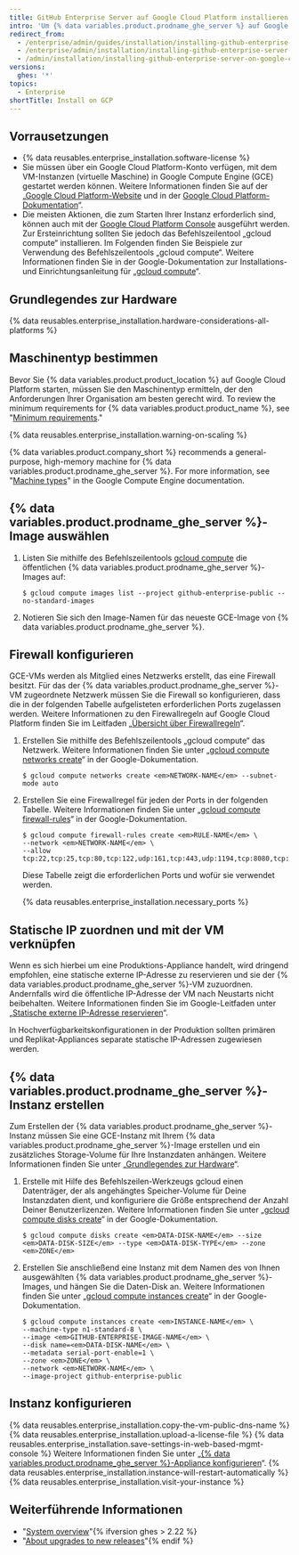 ```yaml
---
title: GitHub Enterprise Server auf Google Cloud Platform installieren
intro: 'Um {% data variables.product.prodname_ghe_server %} auf Google Cloud Platform zu installieren, müssen Sie es auf einem unterstützten Maschinentyp bereitstellen und eine persistente Standard-Disk oder ein persistentes SSD verwenden.'
redirect_from:
  - /enterprise/admin/guides/installation/installing-github-enterprise-on-google-cloud-platform/
  - /enterprise/admin/installation/installing-github-enterprise-server-on-google-cloud-platform
  - /admin/installation/installing-github-enterprise-server-on-google-cloud-platform
versions:
  ghes: '*'
topics:
  - Enterprise
shortTitle: Install on GCP
---
```


## Vorrausetzungen

- {% data reusables.enterprise_installation.software-license %}
- Sie müssen über ein Google Cloud Platform-Konto verfügen, mit dem VM-Instanzen (virtuelle Maschine) in Google Compute Engine (GCE) gestartet werden können. Weitere Informationen finden Sie auf der „[Google Cloud Platform-Website](https://cloud.google.com/) und in der [Google Cloud Platform-Dokumentation](https://cloud.google.com/docs/)“.
- Die meisten Aktionen, die zum Starten Ihrer Instanz erforderlich sind, können auch mit der [Google Cloud Platform Console](https://cloud.google.com/compute/docs/console) ausgeführt werden. Zur Ersteinrichtung sollten Sie jedoch das Befehlszeilentool „gcloud compute“ installieren. Im Folgenden finden Sie Beispiele zur Verwendung des Befehlszeilentools „gcloud compute“. Weitere Informationen finden Sie in der Google-Dokumentation zur Installations- und Einrichtungsanleitung für „[gcloud compute](https://cloud.google.com/compute/docs/gcloud-compute/)“.

## Grundlegendes zur Hardware

{% data reusables.enterprise_installation.hardware-considerations-all-platforms %}

## Maschinentyp bestimmen

Bevor Sie {% data variables.product.product_location %} auf Google Cloud Platform starten, müssen Sie den Maschinentyp ermitteln, der den Anforderungen Ihrer Organisation am besten gerecht wird. To review the minimum requirements for {% data variables.product.product_name %}, see "[Minimum requirements](#minimum-requirements)."

{% data reusables.enterprise_installation.warning-on-scaling %}

{% data variables.product.company_short %} recommends a general-purpose, high-memory machine for {% data variables.product.prodname_ghe_server %}. For more information, see "[Machine types](https://cloud.google.com/compute/docs/machine-types#n2_high-memory_machine_types)" in the Google Compute Engine documentation.

## {% data variables.product.prodname_ghe_server %}-Image auswählen

1. Listen Sie mithilfe des Befehlszeilentools [gcloud compute](https://cloud.google.com/compute/docs/gcloud-compute/) die öffentlichen {% data variables.product.prodname_ghe_server %}-Images auf:
   ```shell
   $ gcloud compute images list --project github-enterprise-public --no-standard-images
   ```

2. Notieren Sie sich den Image-Namen für das neueste GCE-Image von {% data variables.product.prodname_ghe_server %}.

## Firewall konfigurieren

GCE-VMs werden als Mitglied eines Netzwerks erstellt, das eine Firewall besitzt. Für das der {% data variables.product.prodname_ghe_server %}-VM zugeordnete Netzwerk müssen Sie die Firewall so konfigurieren, dass die in der folgenden Tabelle aufgelisteten erforderlichen Ports zugelassen werden. Weitere Informationen zu den Firewallregeln auf Google Cloud Platform finden Sie im Leitfaden „[Übersicht über Firewallregeln](https://cloud.google.com/vpc/docs/firewalls)“.

1. Erstellen Sie mithilfe des Befehlszeilentools „gcloud compute“ das Netzwerk. Weitere Informationen finden Sie unter „[gcloud compute networks create](https://cloud.google.com/sdk/gcloud/reference/compute/networks/create)“ in der Google-Dokumentation.
   ```shell
   $ gcloud compute networks create <em>NETWORK-NAME</em> --subnet-mode auto
   ```
2. Erstellen Sie eine Firewallregel für jeden der Ports in der folgenden Tabelle. Weitere Informationen finden Sie unter „[gcloud compute firewall-rules](https://cloud.google.com/sdk/gcloud/reference/compute/firewall-rules/)“ in der Google-Dokumentation.
   ```shell
   $ gcloud compute firewall-rules create <em>RULE-NAME</em> \
   --network <em>NETWORK-NAME</em> \
   --allow tcp:22,tcp:25,tcp:80,tcp:122,udp:161,tcp:443,udp:1194,tcp:8080,tcp:8443,tcp:9418,icmp
   ```
   Diese Tabelle zeigt die erforderlichen Ports und wofür sie verwendet werden.

   {% data reusables.enterprise_installation.necessary_ports %}

## Statische IP zuordnen und mit der VM verknüpfen

Wenn es sich hierbei um eine Produktions-Appliance handelt, wird dringend empfohlen, eine statische externe IP-Adresse zu reservieren und sie der {% data variables.product.prodname_ghe_server %}-VM zuzuordnen. Andernfalls wird die öffentliche IP-Adresse der VM nach Neustarts nicht beibehalten. Weitere Informationen finden Sie im Google-Leitfaden unter „[Statische externe IP-Adresse reservieren](https://cloud.google.com/compute/docs/configure-instance-ip-addresses)“.

In Hochverfügbarkeitskonfigurationen in der Produktion sollten primären und Replikat-Appliances separate statische IP-Adressen zugewiesen werden.

## {% data variables.product.prodname_ghe_server %}-Instanz erstellen

Zum Erstellen der {% data variables.product.prodname_ghe_server %}-Instanz müssen Sie eine GCE-Instanz mit Ihrem {% data variables.product.prodname_ghe_server %}-Image erstellen und ein zusätzliches Storage-Volume für Ihre Instanzdaten anhängen. Weitere Informationen finden Sie unter „[Grundlegendes zur Hardware](#hardware-considerations)“.

1. Erstelle mit Hilfe des Befehlszeilen-Werkzeugs gcloud einen Datenträger, der als angehängtes Speicher-Volume für Deine Instanzdaten dient, und konfiguriere die Größe entsprechend der Anzahl Deiner Benutzerlizenzen. Weitere Informationen finden Sie unter „[gcloud compute disks create](https://cloud.google.com/sdk/gcloud/reference/compute/disks/create)“ in der Google-Dokumentation.
   ```shell
   $ gcloud compute disks create <em>DATA-DISK-NAME</em> --size <em>DATA-DISK-SIZE</em> --type <em>DATA-DISK-TYPE</em> --zone <em>ZONE</em>
   ```

2. Erstellen Sie anschließend eine Instanz mit dem Namen des von Ihnen ausgewählten {% data variables.product.prodname_ghe_server %}-Images, und hängen Sie die Daten-Disk an. Weitere Informationen finden Sie unter „[gcloud compute instances create](https://cloud.google.com/sdk/gcloud/reference/compute/instances/create)“ in der Google-Dokumentation.
   ```shell
   $ gcloud compute instances create <em>INSTANCE-NAME</em> \
   --machine-type n1-standard-8 \
   --image <em>GITHUB-ENTERPRISE-IMAGE-NAME</em> \
   --disk name=<em>DATA-DISK-NAME</em> \
   --metadata serial-port-enable=1 \
   --zone <em>ZONE</em> \
   --network <em>NETWORK-NAME</em> \
   --image-project github-enterprise-public
   ```

## Instanz konfigurieren

{% data reusables.enterprise_installation.copy-the-vm-public-dns-name %}
{% data reusables.enterprise_installation.upload-a-license-file %}
{% data reusables.enterprise_installation.save-settings-in-web-based-mgmt-console %} Weitere Informationen finden Sie unter „[{% data variables.product.prodname_ghe_server %}-Appliance konfigurieren](/enterprise/admin/guides/installation/configuring-the-github-enterprise-server-appliance)“.
{% data reusables.enterprise_installation.instance-will-restart-automatically %}
{% data reusables.enterprise_installation.visit-your-instance %}

## Weiterführende Informationen

- "[System overview](/enterprise/admin/guides/installation/system-overview)"{% ifversion ghes > 2.22 %}
- "[About upgrades to new releases](/admin/overview/about-upgrades-to-new-releases)"{% endif %}

